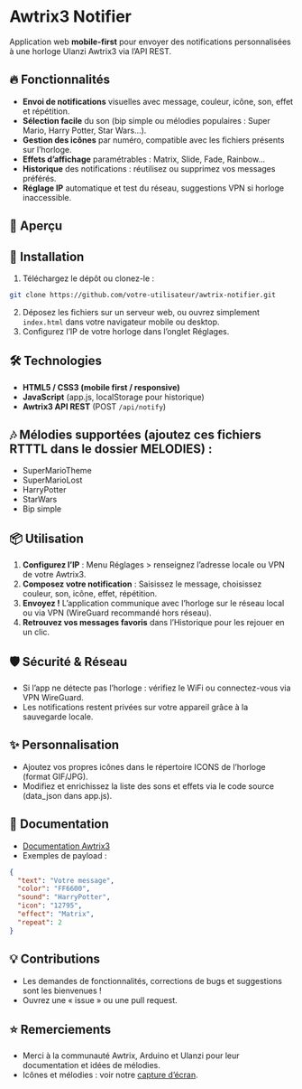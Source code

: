 # Awtrix3 Notifier

Application web **mobile-first** pour envoyer des notifications personnalisées à une horloge Ulanzi Awtrix3 via l’API REST.

## 🔥 Fonctionnalités

- **Envoi de notifications** visuelles avec message, couleur, icône, son, effet et répétition.
- **Sélection facile** du son (bip simple ou mélodies populaires : Super Mario, Harry Potter, Star Wars…).
- **Gestion des icônes** par numéro, compatible avec les fichiers présents sur l’horloge.
- **Effets d’affichage** paramétrables : Matrix, Slide, Fade, Rainbow…
- **Historique** des notifications : réutilisez ou supprimez vos messages préférés.
- **Réglage IP** automatique et test du réseau, suggestions VPN si horloge inaccessible.


## 📲 Aperçu

## 🚀 Installation

1. Téléchargez le dépôt ou clonez-le :

```bash
git clone https://github.com/votre-utilisateur/awtrix-notifier.git
```

2. Déposez les fichiers sur un serveur web, ou ouvrez simplement `index.html` dans votre navigateur mobile ou desktop.
3. Configurez l’IP de votre horloge dans l’onglet Réglages.

## 🛠️ Technologies

- **HTML5 / CSS3 (mobile first / responsive)**
- **JavaScript** (app.js, localStorage pour historique)
- **Awtrix3 API REST** (POST `/api/notify`)


## 🎶 Mélodies supportées (ajoutez ces fichiers RTTTL dans le dossier MELODIES) :

- SuperMarioTheme
- SuperMarioLost
- HarryPotter
- StarWars
- Bip simple


## 📦 Utilisation

1. **Configurez l’IP** : Menu Réglages > renseignez l’adresse locale ou VPN de votre Awtrix3.
2. **Composez votre notification** : Saisissez le message, choisissez couleur, son, icône, effet, répétition.
3. **Envoyez !** L’application communique avec l’horloge sur le réseau local ou via VPN (WireGuard recommandé hors réseau).
4. **Retrouvez vos messages favoris** dans l’Historique pour les rejouer en un clic.

## 🛡️ Sécurité \& Réseau

- Si l’app ne détecte pas l’horloge : vérifiez le WiFi ou connectez-vous via VPN WireGuard.
- Les notifications restent privées sur votre appareil grâce à la sauvegarde locale.


## ✨ Personnalisation

- Ajoutez vos propres icônes dans le répertoire ICONS de l’horloge (format GIF/JPG).
- Modifiez et enrichissez la liste des sons et effets via le code source (data_json dans app.js).


## 📖 Documentation

- [Documentation Awtrix3](https://blueforcer.github.io/awtrix3/#/api)
- Exemples de payload :

```json
{
  "text": "Votre message",
  "color": "FF6600",
  "sound": "HarryPotter",
  "icon": "12795",
  "effect": "Matrix",
  "repeat": 2
}
```


## 💡 Contributions

- Les demandes de fonctionnalités, corrections de bugs et suggestions sont les bienvenues !
- Ouvrez une « issue » ou une pull request.


## ⭐ Remerciements

- Merci à la communauté Awtrix, Arduino et Ulanzi pour leur documentation et idées de mélodies.
- Icônes et mélodies : voir notre [capture d’écran](screenshots/awtrix-icons.png).
